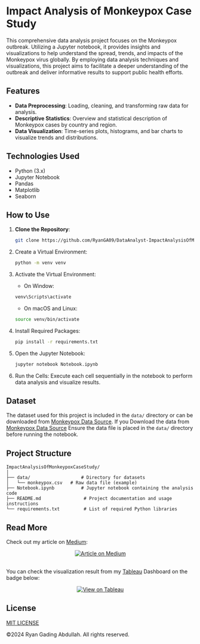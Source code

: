 # Impact Analysis of Monkeypox Case Study

This comprehensive data analysis project focuses on the Monkeypox outbreak. Utilizing a Jupyter notebook, it provides insights and visualizations to help understand the spread, trends, and impacts of the Monkeypox virus globally. By employing data analysis techniques and visualizations, this project aims to facilitate a deeper understanding of the outbreak and deliver informative results to support public health efforts.

## Features

- **Data Preprocessing**: Loading, cleaning, and transforming raw data for analysis.
- **Descriptive Statistics**: Overview and statistical description of Monkeypox cases by country and region.
- **Data Visualization**: Time-series plots, histograms, and bar charts to visualize trends and distributions.

## Technologies Used

- Python (3.x)
- Jupyter Notebook
- Pandas
- Matplotlib
- Seaborn

## How to Use

1. **Clone the Repository**:

   ```bash
   git clone https://github.com/RyanGA09/DataAnalyst-ImpactAnalysisOfMonkeypoxCaseStudy.git
   ```

2. Create a Virtual Environment:

   ```bash
   python -m venv venv
   ```

3. Activate the Virtual Environment:

   - On Window:

   ```bash
   venv\Scripts\activate
   ```

   - On macOS and Linux:

   ```bash
   source venv/bin/activate
   ```

4. Install Required Packages:

   ```bash
   pip install -r requirements.txt
   ```

5. Open the Jupyter Notebook:

   ```bash
   jupyter notebook Notebook.ipynb

   ```

6. Run the Cells: Execute each cell sequentially in the notebook to perform data analysis and visualize results.

## Dataset

The dataset used for this project is included in the `data/` directory or can be downloaded from [Monkeypox Data Source](https://ourworldindata.org/mpox). If you Download the data from [Monkeypox Data Source](https://ourworldindata.org/mpox) Ensure the data file is placed in the `data/` directory before running the notebook.

## Project Structure

```
ImpactAnalysisOfMonkeypoxCaseStudy/
│
├── data/                   # Directory for datasets
│   └── monkeypox.csv   # Raw data file (example)
├── Notebook.ipynb          # Jupyter notebook containing the analysis code
├── README.md                # Project documentation and usage instructions
└── requirements.txt         # List of required Python libraries
```

## Read More

Check out my article on [Medium](https://medium.com/@ryangadingabdullah):

<div align="center">
   <a href="https://medium.com/@ryangadingabdullah/article" target="blank">
      <img src="https://img.shields.io/badge/Medium-Article-000000?logo=medium&style=for-the-badge" alt="Article on Medium" />
   </a>
</div>

<br>

You can check the visualization result from my [Tableau](https://public.tableau.com/app/profile/ryanga09/vizzes) Dashboard on the badge below:
<br>

<div align="center">
   <a href="https://public.tableau.com/app/profile/ryanga09/viz/ImpactAnalysisofMonkeypoxCaseStudy/ImpactAnalysisofMonkeypoxCaseStudy" target="blank">
        <img src="https://img.shields.io/badge/Tableau-View-orange?logo=tableau&style=for-the-badge" alt="View on Tableau" />
    </a>
</div>

## License

[MIT LICENSE](LICENSE)

&copy;2024 Ryan Gading Abdullah. All rights reserved.
